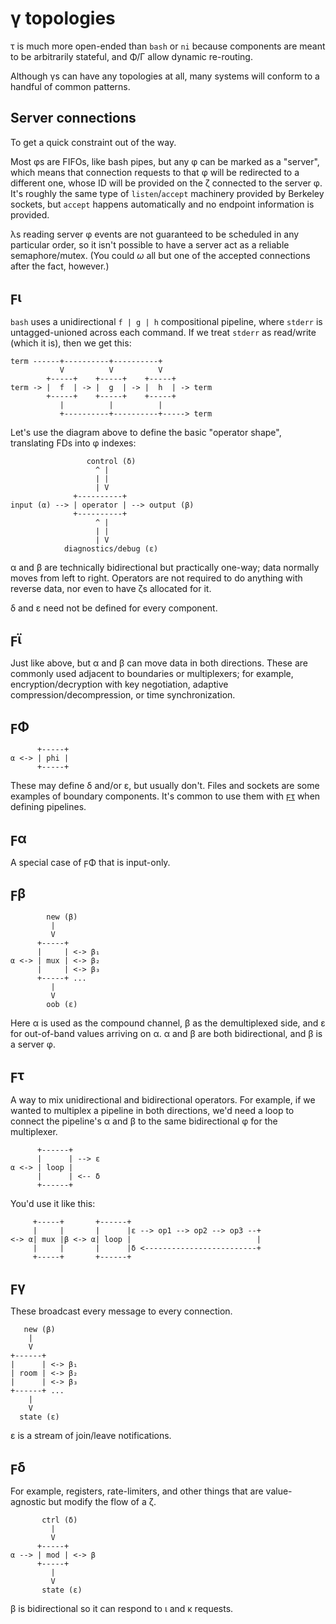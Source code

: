 # γ topologies
τ is much more open-ended than `bash` or `ni` because components are meant to be arbitrarily stateful, and Φ/Γ allow dynamic re-routing.

Although γs can have any topologies at all, many systems will conform to a handful of common patterns.


## Server connections
To get a quick constraint out of the way.

Most φs are FIFOs, like bash pipes, but any φ can be marked as a "server", which means that connection requests to that φ will be redirected to a different one, whose ID will be provided on the ζ connected to the server φ. It's roughly the same type of `listen`/`accept` machinery provided by Berkeley sockets, but `accept` happens automatically and no endpoint information is provided.

λs reading server φ events are not guaranteed to be scheduled in any particular order, so it isn't possible to have a server act as a reliable semaphore/mutex. (You could _ω_ all but one of the accepted connections after the fact, however.)


## ϝι
`bash` uses a unidirectional `f | g | h` compositional pipeline, where `stderr` is untagged-unioned across each command. If we treat `stderr` as read/write (which it is), then we get this:

```
term ------+----------+----------+
           V          V          V
        +-----+    +-----+    +-----+
term -> |  f  | -> |  g  | -> |  h  | -> term
        +-----+    +-----+    +-----+
           |          |          |
           +----------+----------+-----> term
```

Let's use the diagram above to define the basic "operator shape", translating FDs into φ indexes:

```
                 control (δ)
                   ^ |
                   | |
                   | V
              +----------+
input (α) --> | operator | --> output (β)
              +----------+
                   ^ |
                   | |
                   | V
            diagnostics/debug (ε)
```

α and β are technically bidirectional but practically one-way; data normally moves from left to right. Operators are not required to do anything with reverse data, nor even to have ζs allocated for it.

δ and ε need not be defined for every component.


## ϝϊ
Just like above, but α and β can move data in both directions. These are commonly used adjacent to boundaries or multiplexers; for example, encryption/decryption with key negotiation, adaptive compression/decompression, or time synchronization.


## ϝΦ
```
      +-----+
α <-> | phi |
      +-----+
```

These may define δ and/or ε, but usually don't. Files and sockets are some examples of boundary components. It's common to use them with [ϝτ](#ϝτ) when defining pipelines.


## ϝα
A special case of ϝΦ that is input-only.


## ϝβ
```
        new (β)
         |
         V
      +-----+
      |     | <-> β₁
α <-> | mux | <-> β₂
      |     | <-> β₃
      +-----+ ...
         |
         V
        oob (ε)
```

Here α is used as the compound channel, β as the demultiplexed side, and ε for out-of-band values arriving on α. α and β are both bidirectional, and β is a server φ.


## ϝτ
A way to mix unidirectional and bidirectional operators. For example, if we wanted to multiplex a pipeline in both directions, we'd need a loop to connect the pipeline's α and β to the same bidirectional φ for the multiplexer.

```
      +------+
      |      | --> ε
α <-> | loop |
      |      | <-- δ
      +------+
```

You'd use it like this:

```
     +-----+       +------+
     |     |       |      |ε --> op1 --> op2 --> op3 --+
<-> α| mux |β <-> α| loop |                            |
     |     |       |      |δ <-------------------------+
     +-----+       +------+
```


## ϝγ
These broadcast every message to every connection.

```
   new (β)
    |
    V
+------+
|      | <-> β₁
| room | <-> β₂
|      | <-> β₃
+------+ ...
    |
    V
  state (ε)
```

ε is a stream of join/leave notifications.


## ϝδ
For example, registers, rate-limiters, and other things that are value-agnostic but modify the flow of a ζ.

```
       ctrl (δ)
         |
         V
      +-----+
α --> | mod | <-> β
      +-----+
         |
         V
       state (ε)
```

β is bidirectional so it can respond to ι and κ requests.
